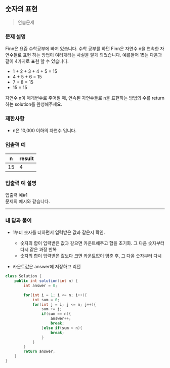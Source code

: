 ## 숫자의 표현

> 연습문제

### 문제 설명

Finn은 요즘 수학공부에 빠져 있습니다. 수학 공부를 하던 Finn은 자연수 n을 연속한 자연수들로 표현 하는 방법이 여러개라는 사실을 알게 되었습니다. 예를들어 15는 다음과 같이 4가지로 표현 할 수 있습니다.

- 1 + 2 + 3 + 4 + 5 = 15
- 4 + 5 + 6 = 15
- 7 + 8 = 15
- 15 = 15

자연수 n이 매개변수로 주어질 때, 연속된 자연수들로 n을 표현하는 방법의 수를 return하는 solution를 완성해주세요.

### 제한사항

- n은 10,000 이하의 자연수 입니다.

### 입출력 예

| n    | result |
| ---- | ------ |
| 15   | 4      |

### 입출력 예 설명

입출력 예#1<br>
문제의 예시와 같습니다.

---

### 내 답과 풀이

- 1부터 숫자를 더하면서 입력받은 값과 같은지 확인. 
  - 숫자의 합이 입력받은 값과 같으면 카운트해주고 합을 초기화. 그 다음 숫자부터 다시 같은 과정 반복
  - 숫자의 합이 입력받은 값보다 크면 카운트없이 멈춘 후, 그 다음 숫자부터 다시

- 카운트값은 answer에 저장하고 리턴


```java
class Solution {
    public int solution(int n) {
        int answer = 0;
        
        for(int i = 1; i <= n; i++){
            int sum = 0;
            for(int j = i; j <= n; j++){
                sum += j;
                if(sum == n){
                    answer++;
                    break;
                }else if(sum > n){
                    break;
                }
            }
        }
        return answer;
    }
}
```



